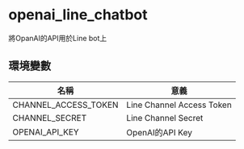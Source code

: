 # openai_line_chatbot
將OpanAI的API用於Line bot上

## 環境變數
|名稱|意義|
|---|---|
|CHANNEL_ACCESS_TOKEN|Line Channel Access Token|
|CHANNEL_SECRET|Line Channel Secret|
|OPENAI_API_KEY|OpenAI的API Key|